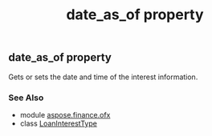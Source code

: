 ﻿---
title: date_as_of property
second_title: Aspose.Finance for Python via .NET API References
description: 
type: docs
weight: 30
url: /python-net/aspose.finance.ofx/loaninteresttype/date_as_of/
is_root: false
---

## date_as_of property


Gets or sets the date and time of the interest information.

### See Also
* module [aspose.finance.ofx](../../)
* class [LoanInterestType](/finance/python-net/aspose.finance.ofx/loaninteresttype)

